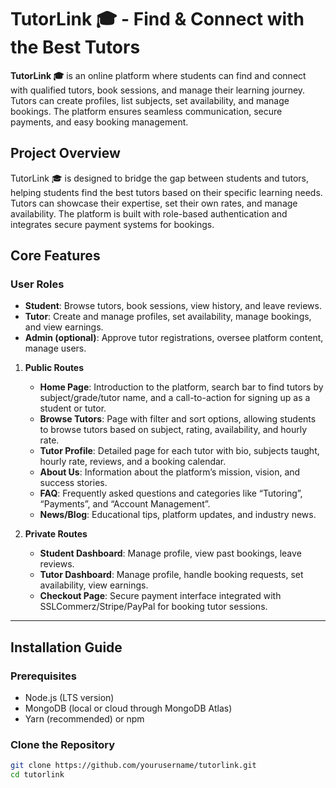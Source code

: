 # TutorLink 🎓 - Find & Connect with the Best Tutors

**TutorLink 🎓** is an online platform where students can find and connect with qualified tutors, book sessions, and manage their learning journey. Tutors can create profiles, list subjects, set availability, and manage bookings. The platform ensures seamless communication, secure payments, and easy booking management.

## Project Overview

TutorLink 🎓 is designed to bridge the gap between students and tutors, helping students find the best tutors based on their specific learning needs. Tutors can showcase their expertise, set their own rates, and manage availability. The platform is built with role-based authentication and integrates secure payment systems for bookings.

## Core Features

### User Roles

- **Student**: Browse tutors, book sessions, view history, and leave reviews.
- **Tutor**: Create and manage profiles, set availability, manage bookings, and view earnings.
- **Admin (optional)**: Approve tutor registrations, oversee platform content, manage users.

1. **Public Routes**
   - **Home Page**: Introduction to the platform, search bar to find tutors by subject/grade/tutor name, and a call-to-action for signing up as a student or tutor.
   - **Browse Tutors**: Page with filter and sort options, allowing students to browse tutors based on subject, rating, availability, and hourly rate.
   - **Tutor Profile**: Detailed page for each tutor with bio, subjects taught, hourly rate, reviews, and a booking calendar.
   - **About Us**: Information about the platform’s mission, vision, and success stories.
   - **FAQ**: Frequently asked questions and categories like “Tutoring”, “Payments”, and “Account Management”.
   - **News/Blog**: Educational tips, platform updates, and industry news.

2. **Private Routes**
   - **Student Dashboard**: Manage profile, view past bookings, leave reviews.
   - **Tutor Dashboard**: Manage profile, handle booking requests, set availability, view earnings.
   - **Checkout Page**: Secure payment interface integrated with SSLCommerz/Stripe/PayPal for booking tutor sessions.

------

## Installation Guide

### Prerequisites

- Node.js (LTS version)
- MongoDB (local or cloud through MongoDB Atlas)
- Yarn (recommended) or npm

### Clone the Repository

```bash
git clone https://github.com/yourusername/tutorlink.git
cd tutorlink
